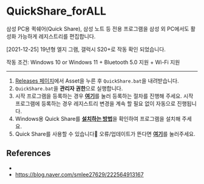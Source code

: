# QuickShare_forALL

삼성 PC용 퀵쉐어(Quick Share), 삼성 노트 등 전용 프로그램을 삼성 외 PC에서도 활성화 가능하게 레지스트리를 편집합니다.

[2021-12-25] 19년형 엘지 그램, 갤럭시 S20+로 작동 확인 되었습니다.

작동 조건: Windows 10 or Windows 11 + Bluetooth 5.0 지원 + Wi-Fi 지원


---

1. [Releases 페이지](https://github.com/dhlife09/QuickShare_forALL/releases)에서 Asset을 누른 후 `QuickShare.bat`을 내려받습니다.
2. `QuickShare.bat`을 **관리자 권한**으로 실행합니다.
3. 시작 프로그램을 등록하는 경우 [**여기**](https://github.com/dhlife09/QuickShare_forALL/blob/main/README_schedtasks.md)를 눌러 등록하는 절차를 진행해 주세요. 시작 프로그램에 등록하는 경우 레지스트리 변경을 계속 할 필요 없이 자동으로 진행됩니다.
4. Windows용 Quick Share를 [**설치하는 방법**](https://github.com/dhlife09/QuickShare_forALL/blob/main/README_installQS.md)을 확인하여 프로그램을 설치해 주세요.
5. Quick Share를 사용할 수 있습니다🎉 오류/업데이트가 뜬다면 [**여기**](https://github.com/dhlife09/QuickShare_forALL/blob/main/README_updateReq.md)를 눌러주세요.

## References

- 
- https://blog.naver.com/smlee27629/222564913167
